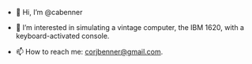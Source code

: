 - 👋 Hi, I’m @cabenner
- 👀 I’m interested in simulating a vintage computer, the IBM 1620, with a keyboard-activated console.

- 📫 How to reach me: corjbenner@gmail.com.
<!---
cabenner/cabenner is a ✨ special ✨ repository because its `README.md` (this file) appears on your GitHub profile.
You can click the Preview link to take a look at your changes.
--->
